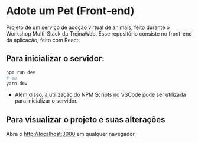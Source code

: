 # Adote um Pet (Front-end)

Projeto de um serviço de adoção virtual de animais, feito durante o Workshop Multi-Stack da TreinaWeb. Esse repositório consiste no front-end da aplicação, feito com React.

## Para inicializar o servidor:

```bash
npm run dev
# ou
yarn dev
```

- Além disso, a utilização do NPM Scripts no VSCode pode ser utilizada para inicializar o servidor.

## Para visualizar o projeto e suas alterações
Abra o [http://localhost:3000](http://localhost:3000) em qualquer navegador
